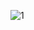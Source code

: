 
![1](https://github.com/YoukGeunHo/leetcode/assets/164742449/696aff1a-9c9c-447c-bc69-660655ec7867)
